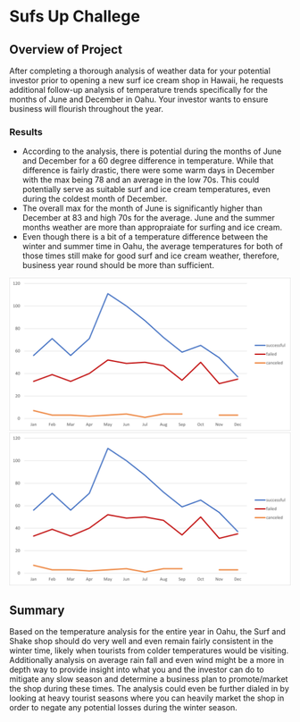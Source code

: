 # Sufs Up Challege

## Overview of Project

After completing a thorough analysis of weather data for your potential investor prior to opening a new surf ice cream shop in Hawaii, he requests additional follow-up analysis of temperature trends specifically for the months of June and December in Oahu. Your investor wants to ensure business will flourish throughout the year. 

### Results

  * According to the analysis, there is potential during the months of June and December for a 60 degree difference in temperature. While that difference is fairly drastic, there were some warm days in December with the max being 78 and an average in the low 70s. This could potentially serve as suitable surf and ice cream temperatures, even during the coldest month of December. 
  * The overall max for the month of June is significantly higher than December at 83 and high 70s for the average. June and the summer months weather are more than appropraiate for surfing and ice cream.
  * Even though there is a bit of a temperature difference between the winter and summer time in Oahu, the average temperatures for both of those times still make for good surf and ice cream weather, therefore, business year round should be more than sufficient.

![This is an image](https://github.com/gonzojc/kickstarter-analysis/blob/main/Resources/Theater_Outcomes_vs_Launch.png)
![This is an image](https://github.com/gonzojc/kickstarter-analysis/blob/main/Resources/Theater_Outcomes_vs_Launch.png)

## Summary

Based on the temperature analysis for the entire year in Oahu, the Surf and Shake shop should do very well and even remain fairly consistent in the winter time, likely when tourists from colder temperatures would be visiting. Additionally analysis on average rain fall and even wind might be a more in depth way to provide insight into what you and the investor can do to mitigate any slow season and determine a business plan to promote/market the shop during these times. The analysis could even be further dialed in by looking at heavy tourist seasons where you can heavily market the shop in order to negate any potential losses during the winter season.

